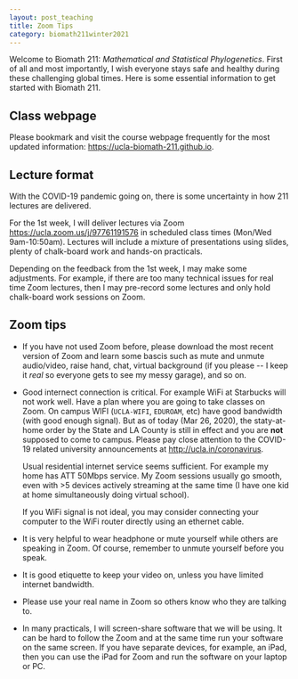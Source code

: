 ```yaml
---
layout: post_teaching
title: Zoom Tips
category: biomath211winter2021
---
```


Welcome to Biomath 211: *Mathematical and Statistical Phylogenetics*. First of all and most importantly, I wish everyone stays safe and healthy during these challenging global times. Here is some essential information to get started with Biomath 211.

## Class webpage

Please bookmark and visit the course webpage frequently for the most updated information:
<https://ucla-biomath-211.github.io>.

## Lecture format

With the COVID-19 pandemic going on, there is some uncertainty in how 211 lectures are delivered.

For the 1st week, I will deliver lectures via Zoom <https://ucla.zoom.us/j/97761191576> in scheduled class times (Mon/Wed 9am-10:50am).   Lectures will include a mixture of presentations using slides, plenty of chalk-board work and hands-on practicals.

Depending on the feedback from the 1st week, I may make some adjustments. For example, if there are too many technical issues for real time Zoom lectures, then I may pre-record some lectures and only hold chalk-board work sessions on Zoom.

## Zoom tips

- If you have not used Zoom before, please download the most recent version of Zoom and learn some bascis such as mute and unmute audio/video, raise hand, chat, virtual background (if you please -- I keep it _real_ so everyone gets to see my messy garage), and so on.

- Good internect connection is critical. For example WiFi at Starbucks will not work well. Have a plan where you are going to take classes on Zoom. On campus WIFI (`UCLA-WIFI`, `EDUROAM`, etc) have good bandwidth (with good enough signal). But as of today (Mar 26, 2020), the staty-at-home order by the State and LA County is still in effect and you are **not** supposed to come to campus. Please pay close attention to the COVID-19 related university announcements at <http://ucla.in/coronavirus>.

  Usual residential internet service seems sufficient. For example my home has ATT 50Mbps service. My Zoom sessions usually go smooth, even with >5 devices actively streaming at the same time (I have one kid at home simultaneously doing virtual school).

  If you WiFi signal is not ideal, you may consider connecting your computer to the WiFi router directly using an ethernet cable.

- It is very helpful to wear headphone or mute yourself while others are speaking in Zoom. Of course, remember to unmute yourself before you speak.

- It is good etiquette to keep your video on, unless you have limited internet bandwidth.

- Please use your real name in Zoom so others know who they are talking to.

- In many practicals, I will screen-share software that we will be using. It can be hard to follow the Zoom and at the same time run your software on the same screen. If you have separate devices, for example, an iPad, then you can use the iPad for Zoom and run the software on your laptop or PC.
